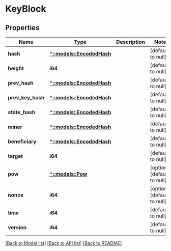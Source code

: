 # KeyBlock

## Properties
Name | Type | Description | Notes
------------ | ------------- | ------------- | -------------
**hash** | [***::models::EncodedHash**](EncodedHash.md) |  | [default to null]
**height** | **i64** |  | [default to null]
**prev_hash** | [***::models::EncodedHash**](EncodedHash.md) |  | [default to null]
**prev_key_hash** | [***::models::EncodedHash**](EncodedHash.md) |  | [default to null]
**state_hash** | [***::models::EncodedHash**](EncodedHash.md) |  | [default to null]
**miner** | [***::models::EncodedHash**](EncodedHash.md) |  | [default to null]
**beneficiary** | [***::models::EncodedHash**](EncodedHash.md) |  | [default to null]
**target** | **i64** |  | [default to null]
**pow** | [***::models::Pow**](Pow.md) |  | [optional] [default to null]
**nonce** | **i64** |  | [optional] [default to null]
**time** | **i64** |  | [default to null]
**version** | **i64** |  | [default to null]

[[Back to Model list]](../README.md#documentation-for-models) [[Back to API list]](../README.md#documentation-for-api-endpoints) [[Back to README]](../README.md)


